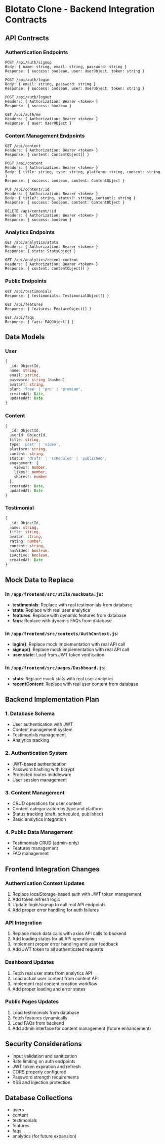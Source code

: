 # Blotato Clone - Backend Integration Contracts

## API Contracts

### Authentication Endpoints
```
POST /api/auth/signup
Body: { name: string, email: string, password: string }
Response: { success: boolean, user: UserObject, token: string }

POST /api/auth/login  
Body: { email: string, password: string }
Response: { success: boolean, user: UserObject, token: string }

POST /api/auth/logout
Headers: { Authorization: Bearer <token> }
Response: { success: boolean }

GET /api/auth/me
Headers: { Authorization: Bearer <token> }
Response: { user: UserObject }
```

### Content Management Endpoints
```
GET /api/content
Headers: { Authorization: Bearer <token> }
Response: { content: ContentObject[] }

POST /api/content
Headers: { Authorization: Bearer <token> }
Body: { title: string, type: string, platform: string, content: string }
Response: { success: boolean, content: ContentObject }

PUT /api/content/:id
Headers: { Authorization: Bearer <token> }
Body: { title?: string, status?: string, content?: string }
Response: { success: boolean, content: ContentObject }

DELETE /api/content/:id
Headers: { Authorization: Bearer <token> }
Response: { success: boolean }
```

### Analytics Endpoints
```
GET /api/analytics/stats
Headers: { Authorization: Bearer <token> }
Response: { stats: StatsObject }

GET /api/analytics/recent-content
Headers: { Authorization: Bearer <token> }
Response: { content: ContentObject[] }
```

### Public Endpoints
```
GET /api/testimonials
Response: { testimonials: TestimonialObject[] }

GET /api/features
Response: { features: FeatureObject[] }

GET /api/faqs
Response: { faqs: FAQObject[] }
```

## Data Models

### User
```typescript
{
  _id: ObjectId,
  name: string,
  email: string,
  password: string (hashed),
  avatar?: string,
  plan: 'free' | 'pro' | 'premium',
  createdAt: Date,
  updatedAt: Date
}
```

### Content
```typescript
{
  _id: ObjectId,
  userId: ObjectId,
  title: string,
  type: 'post' | 'video',
  platform: string,
  content: string,
  status: 'draft' | 'scheduled' | 'published',
  engagement: {
    views?: number,
    likes?: number,
    shares?: number
  },
  createdAt: Date,
  updatedAt: Date
}
```

### Testimonial
```typescript
{
  _id: ObjectId,
  name: string,
  title: string,
  avatar: string,
  rating: number,
  content: string,
  hasVideo: boolean,
  isActive: boolean,
  createdAt: Date
}
```

## Mock Data to Replace

### In `/app/frontend/src/utils/mockData.js`:
- **testimonials**: Replace with real testimonials from database
- **stats**: Replace with real user analytics
- **features**: Replace with dynamic features from database
- **faqs**: Replace with dynamic FAQs from database

### In `/app/frontend/src/contexts/AuthContext.js`:
- **login()**: Replace mock implementation with real API call
- **signup()**: Replace mock implementation with real API call
- **user state**: Load from JWT token verification

### In `/app/frontend/src/pages/Dashboard.js`:
- **stats**: Replace mock stats with real user analytics
- **recentContent**: Replace with real user content from database

## Backend Implementation Plan

### 1. Database Schema
- User authentication with JWT
- Content management system
- Testimonials management
- Analytics tracking

### 2. Authentication System
- JWT-based authentication
- Password hashing with bcrypt
- Protected routes middleware
- User session management

### 3. Content Management
- CRUD operations for user content
- Content categorization by type and platform
- Status tracking (draft, scheduled, published)
- Basic analytics integration

### 4. Public Data Management
- Testimonials CRUD (admin-only)
- Features management
- FAQ management

## Frontend Integration Changes

### Authentication Context Updates
1. Replace localStorage-based auth with JWT token management
2. Add token refresh logic
3. Update login/signup to call real API endpoints
4. Add proper error handling for auth failures

### API Integration
1. Replace mock data calls with axios API calls to backend
2. Add loading states for all API operations
3. Implement proper error handling and user feedback
4. Add JWT token to all authenticated requests

### Dashboard Updates  
1. Fetch real user stats from analytics API
2. Load actual user content from content API
3. Implement real content creation workflow
4. Add proper loading and error states

### Public Pages Updates
1. Load testimonials from database
2. Fetch features dynamically
3. Load FAQs from backend
4. Add admin interface for content management (future enhancement)

## Security Considerations
- Input validation and sanitization
- Rate limiting on auth endpoints
- JWT token expiration and refresh
- CORS properly configured
- Password strength requirements
- XSS and injection protection

## Database Collections
- users
- content
- testimonials
- features
- faqs
- analytics (for future expansion)